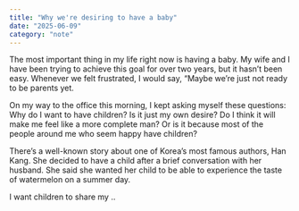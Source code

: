 ```yaml
---
title: "Why we're desiring to have a baby"
date: "2025-06-09"
category: "note"
---
```


The most important thing in my life right now is having a baby. My wife and I have been trying to achieve this goal for over two years, but it hasn’t been easy. Whenever we felt frustrated, I would say, “Maybe we’re just not ready to be parents yet.


On my way to the office this morning, I kept asking myself these questions: Why do I want to have children? Is it just my own desire? Do I think it will make me feel like a more complete man? Or is it because most of the people around me who seem happy have children?


There’s a well-known story about one of Korea’s most famous authors, Han Kang. She decided to have a child after a brief conversation with her husband. She said she wanted her child to be able to experience the taste of watermelon on a summer day.


I want children to share my ..



